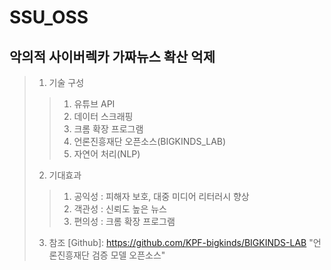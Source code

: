 # SSU_OSS

## 악의적 사이버렉카 가짜뉴스 확산 억제
>1. 기술 구성
>  >1) 유튜브 API
>  >2) 데이터 스크래핑
>  >3) 크롬 확장 프로그램
>  >4) 언론진흥재단 오픈소스(BIGKINDS_LAB)
>  >5) 자연어 처리(NLP)
>
>2. 기대효과
>   >1. 공익성 : 피해자 보호, 대중 미디어 리터러시 향상
>   >2. 객관성 : 신뢰도 높은 뉴스
>   >3. 편의성 : 크롬 확장 프로그램
>
>3. 참조
>[Github]: https://github.com/KPF-bigkinds/BIGKINDS-LAB "언론진흥재단 검증 모델 오픈소스"
